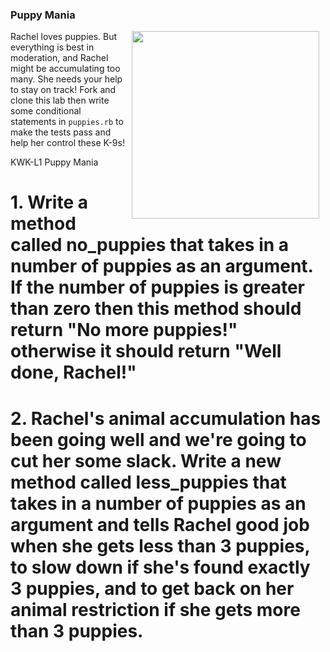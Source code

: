 ### Puppy Mania
<img src="https://media.giphy.com/media/rD8R00QOKwfxC/giphy.gif" width="300px" align="right" hspace="10"> Rachel loves puppies. But everything is best in moderation, and Rachel might be accumulating too many. She needs your help to stay on track! Fork and clone this lab then write some conditional statements in `puppies.rb` to make the tests pass and help her control these K-9s!

<p data-visibility='hidden'>KWK-L1 Puppy Mania</p>

# 1. Write a method called no_puppies that takes in a number of puppies as an argument. If the number of puppies is greater than zero then this method should return "No more puppies!" otherwise it should return "Well done, Rachel!"

# 2. Rachel's animal accumulation has been going well and we're going to cut her some slack. Write a new method called less_puppies that takes in a number of puppies as an argument and tells Rachel good job when she gets less than 3 puppies, to slow down if she's found exactly 3 puppies, and to get back on her animal restriction if she gets more than 3 puppies.